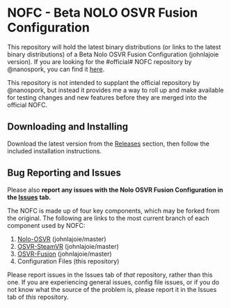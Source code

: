 # NOFC - Beta NOLO OSVR Fusion Configuration

This repository will hold the latest binary distributions (or links to the latest binary distributions) of a Beta Nolo OSVR Fusion Configuration (johnlajoie version).  If you are looking for the #official# NOFC repository by @nanospork, you can find it [here](https://github.com/nanospork/NOFC). 

This repository is not intended to supplant the official repository by @nanospork, but instead it provides me a way to roll up and make available for testing changes and new features before they are merged into the official NOFC. 

## Downloading and Installing

Download the latest version from the [Releases](https://github.com/johnlajoie/NOFC/releases) section, then follow the included installation instructions.

## Bug Reporting and Issues

Please also __report any issues with the Nolo OSVR Fusion Configuration in the [Issues](https://github.com/johnlajoie/NOFC/issues) tab.__

The NOFC is made up of four key components, which may be forked from the original. The following are links to the most current branch of each component used by NOFC:

1. [Nolo-OSVR](https://github.com/johnlajoie/nolo-osvr) (johnlajoie/master)
2. [OSVR-SteamVR](https://github.com/johnlajoie/SteamVR-OSVR) (johnlajoie/master)
3. [OSVR-Fusion](https://github.com/johnlajoie/OSVR-fusion) (johnlajoie/master)
4. Configuration Files (this repository)

Please report issues in the Issues tab of _that_ repository, rather than this one. If you are experiencing general issues, config file issues, or if you do not know what the source of the problem is, please report it in the Issues tab of _this_ repository.
